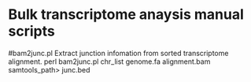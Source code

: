 # Bulk transcriptome anaysis manual scripts

#bam2junc.pl
Extract junction infomation from sorted transcriptome alignment.
perl bam2junc.pl chr_list genome.fa alignment.bam samtools_path> junc.bed
